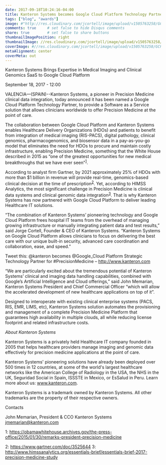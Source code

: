 ```yaml
---
date: 2017-09-18T10:24:16-04:00
title: Kanteron Systems becomes Google Cloud Platform Technology Partner for Precision Medicine
tags: ["blog", "awards"]
image: #"http://res.cloudinary.com/jcortell/image/upload/v1505763258/GCP_badge_A_01_1x_wbbp1z.png"
comments: true     # set false to hide Disqus comments
share: true        # set false to share buttons
thumbnailImagePosition: right
thumbnailImage: //res.cloudinary.com/jcortell/image/upload/v1505763258/GCP_badge_A_01_1x_wbbp1z.png
coverImage: #//res.cloudinary.com/jcortell/image/upload/v1505763258/GCP_badge_A_01_1x_wbbp1z.png
metaAlignment: center
coverMeta: out
---
```


Kanteron Systems Brings Expertise in Medical Imaging and Clinical Genomics SaaS to Google Cloud Platform

<!--more-->

September 18, 2017 - 12:00

VALENCIA—(SPAIN)--Kanteron Systems, a pioneer in Precision Medicine clinical data integration, today announced it has been named a Google Cloud Platform Technology Partner, to provide a Software as a Service solution that allows clinicians worldwide to offer Precision Medicine at the point of care.

The collaboration between Google Cloud Platform and Kanteron Systems enables Healthcare Delivery Organizations (HDOs) and patients to benefit from integration of medical imaging (RIS-PACS), digital pathology, clinical genomics, pharmacogenomics, and biosensor data in a pay-as-you-go model that eliminates the need for HDOs to procure and maintain costly infrastructure, enabling Precision Medicine, something that the White House described in 2015 as “one of the greatest opportunities for new medical breakthroughs that we have ever seen”<sup>[1](#footnote1)</sup>.

According to analyst firm Gartner, by 2021 approximately 25% of HDOs with more than $1 billion in revenue will provide real-time, genomics-based clinical decision at the time of prescription<sup>[2](#footnote2)</sup>. Yet, according to HIMSS Analytics, the most significant challenge in Precision Medicine is clinical data systems and clinical genomic data integration<sup>[3](#footnote3)</sup>. That is why Kanteron Systems has now partnered with Google Cloud Platform to deliver leading Healthcare IT solutions.

“The combination of Kanteron Systems’ pioneering technology and Google Cloud Platform frees hospital IT teams from the overhead of managing growing infrastructure or manually integrating patient data and test results,” said Jorge Cortell, Founder & CEO of Kanteron Systems. “Kanteron Systems on Google Cloud Platform allows clinicians to focus on delivering the best care with our unique built-in security, advanced care coordination and collaboration, ease, and speed.” 

Tweet this: @kanteron becomes @Google_Cloud Platform Strategic Technology Partner for #PrecisionMedicine – http://www.kanteron.com

“We are particularly excited about the tremendous potential of Kanteron Systems’ clinical and imaging data handling capabilities, combined with Google’s Artificial Intelligence and Cloud offerings,” said John Memarian, Kanteron Systems President and Chief Commercial Officer “which will allow the accelerated development of new healthcare applications on top of it”.

Designed to interoperate with existing clinical enterprise systems (PACS, RIS, EMR, LIMS, etc), Kanteron Systems solution automates the provisioning and management of a complete Precision Medicine Platform that guarantees high availability in multiple clouds, all while reducing license footprint and related infrastructure costs.



*About Kanteron Systems*

Kanteron Systems is a privately held Healthcare IT company founded in 2005 that helps healthcare providers manage imaging and genomic data effectively for precision medicine applications at the point of care.

Kanteron Systems' pioneering solutions have already been deployed over 500 times in 12 countries, at some of the world's largest healthcare networks like the American College of Radiology in the USA, the NHS in the UK, Seguridad Social in Spain, ISSSTE in Mexico, or EsSalud in Peru. Learn more about us: www.kanteron.com.


Kanteron Systems is a trademark owned by Kanteron Systems. All other trademarks are the property of their respective owners.

Contacts

John Memarian, President & CCO
Kanteron Systems
jmemarian@kanteron.com

<a name="footnote1">1</a>: https://obamawhitehouse.archives.gov/the-press-office/2015/01/30/remarks-president-precision-medicine

<a name="footnote2">2</a>: https://www.gartner.com/doc/3525644
<a name="footnote3">3</a>: http://www.himssanalytics.org/essentials-brief/essentials-brief-2017-precision-medicine-study